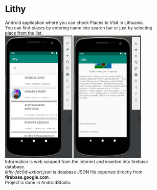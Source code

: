 # Lithy
 
Android application where you can check Places to Visit in Lithuania.<br/>
You can find places by entering name into search bar or just by selecting place from the list.</br>
<img src = "https://github.com/RimveBiceps/Lithy/blob/master/img/Menu.png" width="220" height="400"/>
<img src = "https://github.com/RimveBiceps/Lithy/blob/master/img/Opened.png" width="220" height="400"/><br/>
Information is web scraped from the internet and inserted into firebase database.<br/>
*lithy-fdc0d-export.json* is database JSON file exported directly from **firebase.google.com**.</br>
Project is done in AndroidStudio.
